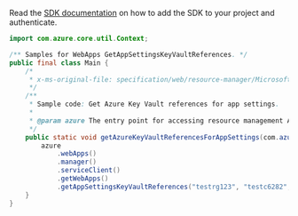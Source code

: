 Read the [SDK documentation](https://github.com/Azure/azure-sdk-for-java/blob/azure-resourcemanager_2.12.0/sdk/resourcemanager/azure-resourcemanager/README.md) on how to add the SDK to your project and authenticate.

```java
import com.azure.core.util.Context;

/** Samples for WebApps GetAppSettingsKeyVaultReferences. */
public final class Main {
    /*
     * x-ms-original-file: specification/web/resource-manager/Microsoft.Web/stable/2021-03-01/examples/GetKeyVaultReferencesForAppSettings.json
     */
    /**
     * Sample code: Get Azure Key Vault references for app settings.
     *
     * @param azure The entry point for accessing resource management APIs in Azure.
     */
    public static void getAzureKeyVaultReferencesForAppSettings(com.azure.resourcemanager.AzureResourceManager azure) {
        azure
            .webApps()
            .manager()
            .serviceClient()
            .getWebApps()
            .getAppSettingsKeyVaultReferences("testrg123", "testc6282", Context.NONE);
    }
}
```
